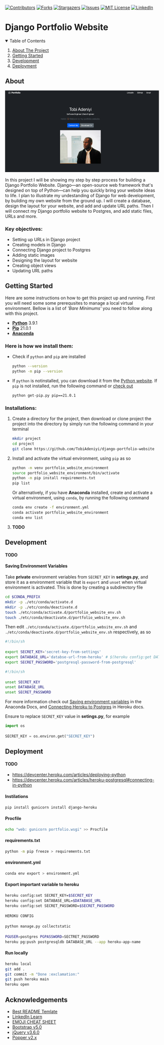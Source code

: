 [![Contributors][contributors-shield]][contributors-url]
[![Forks][forks-shield]][forks-url]
[![Stargazers][stars-shield]][stars-url]
[![Issues][issues-shield]][issues-url]
[![MIT License][license-shield]][license-url]
[![LinkedIn][linkedin-shield]][linkedin-url]

<!-- PROJECT TITLE AND LOGO -->

# Django Portfolio Website

<!-- TABLE OF CONTENTS -->
<details open="open">
  <summary>Table of Contents</summary>
  <ol>
    <li><a href="#about-the-project">About The Project</a></li>
    <li><a href="#getting-started">Getting Started</a></li>
    <li><a href="#development">Development</a></li>
    <li><a href="#deployment">Deployment</a></li>
  </ol>
</details>

<!-- ABOUT THE PROJECT -->

## About

[![Product Name Screen Shot][website-screenshot]][website-url]

In this project I will be showing my step by step process for building a Django Portfolio Website. Django—an open-source web framework that's designed on top of Python—can help you quickly bring your website ideas to life. I plan to illustrate my undestanding of Django for web development, by building my own website from the ground up. I will create a database, design the layout for your website, and add and update URL paths. Then I will connect my Django portfolio website to Postgres, and add static files, URLs and more.

<!-- KEY OBJECTIVES -->

### Key objectives:

- Setting up URLs in Django project
- Creating models in Django
- Connecting Django project to Postgres
- Adding static images
- Designing the layout for website
- Creating object views
- Updating URL paths

<!-- GETTING STARTED -->

## Getting Started

Here are some instructions on how to get this project up and running. First you will need some some prerequsites to manage a local virtual environment. Bellow is a list of _'Bare Minimums'_ you need to follow along with this project.

- **[Python](https://www.python.org/downloads/)** 3.9.1
- **[Pip](https://pip.pypa.io/en/stable/installing/)** 21.0.1
- **[Anaconda](https://www.anaconda.com/products/individual)**

### Here is how we install them:

- Check if `python` and `pip` are installed

  ```sh
  python --version
  python -m pip --version
  ```

- If `python` is notinstalled, you can download it from the [Python website](https://www.python.org/downloads/). If `pip` is not installed, run the following command or [check out](https://pip.pypa.io/en/stable/installing/)

  ```sh
  python get-pip.py pip==21.0.1
  ```

### Installations:

1. Create a directory for the project, then download or clone project the project into the directory by simply run the following command in your terminal

   ```sh
   mkdir project
   cd project
   git clone https://github.com/TobiAdeniyi/django-portfolio-website
   ```

2. Install and activate the virtual environment, using `pip` as so

   ```sh
   python -m venv portfolio_website_environment
   source portfolio_website_environment/bin/activate
   python -m pip install requirements.txt
   pip list
   ```

   Or alternatively, if you have **Anaconda** installed, create and activate a virtual environment, using `conda`, by running the following command

   ```sh
   conda env create -f environment.yml
   conda activate portfolio_website_environment
   conda env list
   ```

3. **TODO**

<!-- DEVELOPMENT -->

## Development

#### TODO

#### Saving Environment Variables

Take **private** environment veriables from `SECRET_KEY` in **setings.py**, and store it as a environment variable that is `export` and `unset` when virtual environment is activated. This is done by creating a subdirectory file

```sh
cd $CONDA_PREFIX
mkdir -p ./etc/conda/activate.d
mkdir -p ./etc/conda/deactivate.d
touch ./etc/conda/activate.d/portfolio_website_env.sh
touch ./etc/conda/deactivate.d/portfolio_website_env.sh
```

Then edit `./etc/conda/activate.d/portfolio_website_env.sh` and `./etc/conda/deactivate.d/portfolio_website_env.sh` respectively, as so

```sh
#!/bin/sh

export SECRET_KEY='secret-key-from-settings'
export DATABASE_URL='databse-url-from-heroku' # $(heroku config:get DATABASE_URL -a your-app)
export SECRET_PASSWORD='postgresql-password-from-postgresql'
```

```sh
#!/bin/sh

unset SECRET_KEY
unset DATABASE_URL
unset SECRET_PASSWORD
```

For more information check out [Saving environment variables](https://docs.conda.io/projects/conda/en/latest/user-guide/tasks/manage-environments.html#saving-environment-variables) in the Anaconda Docs, and [Connecting Heroku to Postgres](https://devcenter.heroku.com/articles/connecting-to-heroku-postgres-databases-from-outside-of-heroku) in Heroku docs.

Ensure to replace `SECRET_KEY` value in **setings.py**, for example

```python
import os

SECRET_KEY = os.environ.get("SECRET_KEY")
```

<!-- DEPLOYMENT -->

## Deployment

#### TODO

- https://devcenter.heroku.com/articles/deploying-python
- https://devcenter.heroku.com/articles/heroku-postgresql#connecting-in-python

#### Instilations

```sh
pip install gunicorn install django-heroku
```

#### Procfile

```sh
echo "web: gunicorn portfolio.wsgi" >> Procfile
```

#### requirements.txt

```sh
python -m pip freeze > requirements.txt
```

#### environment.yml

```sh
conda env export > environment.yml
```

#### Export important variable to heroku

```sh
heroku config:set SECRET_KEY=$SECRET_KEY
heroku config:set DATABASE_URL=$DATABASE_URL
heroku config:set SECRET_PASSWORD=$SECRET_PASSWORD

HEROKU CONFIG

python manage.py collectstatic

PGUSER=postgres PGPASSWORD=SECTRET_PASSWORD
heroku pg:push postgresqldb DATABASE_URL --app heroku-app-name
```

#### Run locally

```sh
heroku local
git add .
git commit -m "Done :exclamation:"
git push heroku main
heroku open
```

<!-- ACKNOWLEDGEMENTS -->

## Acknowledgements

- [Best README Temlate](https://www.webpagefx.com/tools/emoji-cheat-sheet)
- [LinkedIn Learn](https://www.linkedin.com/learning/building-a-personal-portfolio-with-django/starting-a-new-project-in-django?contextUrn=urn%3Ali%3AlyndaLearningPath%3A5d546c44498e876bef6651ba)
- [EMOJI CHEAT SHEET](https://www.webfx.com/tools/emoji-cheat-sheet/)
- [Bootstrap v5.0](https://getbootstrap.com/docs/5.0/getting-started/download/)
- [jQuery v3.6.0](https://jquery.com/download/)
- [Popper v2.x](https://popper.js.org/docs/v2/)

<!-- MARKDOWN LINKS & IMAGES -->
<!-- https://www.markdownguide.org/basic-syntax/#reference-style-links -->

[contributors-shield]: https://img.shields.io/github/contributors/TobiAdeniyi/django-portfolio-website.svg?style=for-the-badge
[contributors-url]: https://github.com/TobiAdeniyi/django-portfolio-website/graphs/contributors
[forks-shield]: https://img.shields.io/github/forks/TobiAdeniyi/django-portfolio-website.svg?style=for-the-badge
[forks-url]: https://github.com/TobiAdeniyi/django-portfolio-website/network/members
[stars-shield]: https://img.shields.io/github/stars/TobiAdeniyi/django-portfolio-website.svg?style=for-the-badge
[stars-url]: https://github.com/TobiAdeniyi/django-portfolio-website/stargazers
[issues-shield]: https://img.shields.io/github/issues/TobiAdeniyi/django-portfolio-website.svg?style=for-the-badge
[issues-url]: https://github.com/TobiAdeniyi/django-portfolio-website/issues
[license-shield]: https://img.shields.io/github/license/TobiAdeniyi/django-portfolio-website?style=for-the-badge
[license-url]: https://github.com/TobiAdeniyi/django-portfolio-website/blob/main/LICENSE.md
[linkedin-shield]: https://img.shields.io/badge/-LinkedIn-black.svg?style=for-the-badge&logo=linkedin&colorB=555
[linkedin-url]: https://www.linkedin.com/in/tobiloba-adeniyi/
[website-screenshot]: images/projects/django_portfolio_website.png
[website-url]: https://tobi-django-portfolio-website.herokuapp.com/
